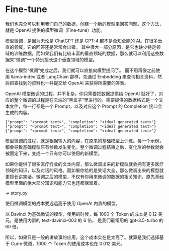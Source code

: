# Fine-tune
我们也完全可以利用我们自己的数据，创建一个新的模型来回答问题。这个方法，就是 OpenAI 提供的模型微调（Fine-tune）功能。

模型微调，是因为无论是 ChatGPT 还是 GPT-4 都不是全知全能的 AI。在很多垂直的领域，它的回答还是常常会出错。
其中很大一部分原因，是它也缺少特定领域的训练数据。而如果我们有比较丰富的垂直领域的数据，那么就可以利用这些数据来“微调”一个特别擅长这个垂直领域的模型。

在这个模型“微调”完成之后，我们就可以直接向模型提问了。
而不用再像之前使用 llama-index 或者 LangChain 那样，先通过 Embedding 来查询相关资料，然后把查找到的资料也一并提交给 OpenAI 来获得所需要的答案。

OpenAI 模型微调的过程，并不复杂。你只需要把数据提供给 OpenAI 就好了，对应的整个微调的过程是在云端的“黑盒子”里进行的。需要提供的数据格式是一个文本文件，每一行都是一个 Prompt，以及对应这个 Prompt 的 Completion 接口会生成的内容。
```
{"prompt": "<prompt text>", "completion": "<ideal generated text>"}
{"prompt": "<prompt text>", "completion": "<ideal generated text>"}
{"prompt": "<prompt text>", "completion": "<ideal generated text>"}
```
模型微调的过程，就是根据输入的内容，在原来的基础模型上训练。每一个示例，都会导致基础模型原有参数发生变化。整个微调过程结束之后，变化后的参数就会被固定下来，变成一个只有你可以使用的新模型。

如果你提供了很多医疗行业的文本内容，那么微调出来的新模型就会拥有更多医疗领域的知识，以及对话的风格。而如果你给的是笑话大全，那么微调出来的模型就更擅长讲笑话。微调之后的模型，不仅有你用来微调的数据的相关知识，原先基础模型里面的绝大部分知识和能力它也还都保留着。

-> story.py

使用微调模型的成本要远远高于使用 OpenAI 内置的模型。

以 Davinci 为基础微调的模型，使用的时候，每 1000 个 Token 的成本是 0.12 美元，是使用内置的 text-davinci-003 的 6 倍，
是我们最常用的 gpt-3.5-turbo 的 60 倍。

所以，如果只是一般的讲故事的应用，这个成本实在是太高了。就算是我们选择基于 Curie 微调，1000 个 Token 的使用成本也在 0.012 美元。